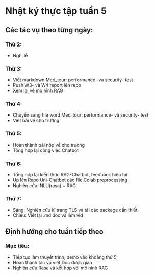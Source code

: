 
# Nhật ký thực tập tuần 5

## Các tác vụ theo từng ngày: 

### Thứ 2: 
- Nghỉ lễ 

### Thứ 3: 
- Viết markdown Med_tour: performance- và security- test
- Push W3- và W4 report lên repo
- Xem lại về mô hình RAG


### Thứ 4: 
- Chuyển sang file word Med_tour: performance- và security- test
- Viết bài về cho trường

### Thứ 5: 
- Hoàn thành bài nộp về cho trường
- Tổng hợp lại công việc Chatbot

### Thứ 6:
- Tổng hợp lại kiến thức RAG-Chatbot, feedback hiện tại 
- Up lên Repo Uni-Chatbot các file Colab preprocessing
- Nghiên cứu: NLU(rasa) + RAG

### Thứ 7: 
- Sáng: Nghiên cứu kĩ trang TLS và tải các package cần thiết
- Chiều: Viết lại .md doc và làm vid

## Định hướng cho tuần tiếp theo
### Mục tiêu: 
- Tiếp tục làm thuyết trình, demo vào khoảng thứ 5
- Hoàn thành tác vụ viết Doc được giao 
- Nghiên cứu Rasa và kết hợp với mô hình RAG
